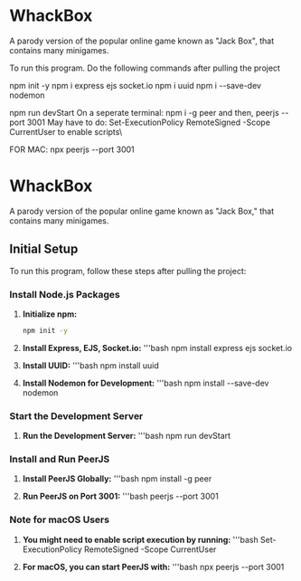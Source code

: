 # WhackBox
A parody version of the popular online game known as "Jack Box", that contains many minigames.

To run this program. Do the following commands after pulling the project

npm init -y npm i express ejs socket.io npm i uuid npm i --save-dev nodemon

npm run devStart On a seperate terminal: npm i -g peer and then, peerjs --port 3001
May have to do: Set-ExecutionPolicy RemoteSigned -Scope CurrentUser to enable scripts\

FOR MAC: npx peerjs --port 3001


# WhackBox

A parody version of the popular online game known as "Jack Box," that contains many minigames.

## Initial Setup

To run this program, follow these steps after pulling the project:

### Install Node.js Packages

1. **Initialize npm:**
   ```bash
   npm init -y

2. **Install Express, EJS, Socket.io:**
    '''bash
    npm install express ejs socket.io

3. **Install UUID:**
    '''bash
    npm install uuid

4. **Install Nodemon for Development:**
    '''bash
    npm install --save-dev nodemon

### Start the Development Server

1. **Run the Development Server:**
    '''bash
    npm run devStart

### Install and Run PeerJS

1. **Install PeerJS Globally:**
    '''bash
    npm install -g peer

2. **Run PeerJS on Port 3001:**
    '''bash
    peerjs --port 3001

### Note for macOS Users

1. **You might need to enable script execution by running:**
    '''bash
    Set-ExecutionPolicy RemoteSigned -Scope CurrentUser

2. **For macOS, you can start PeerJS with:**
    '''bash
    npx peerjs --port 3001












